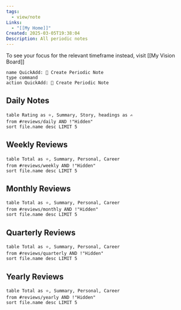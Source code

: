 ```yaml
---
tags:
  - view/note
Links:
  - "[[My Home]]"
Created: 2025-03-05T19:38:04
Description: All periodic notes
---
```

To see your focus for the relevant timeframe instead, visit [[My Vision Board]]

```button
name QuickAdd: 📆 Create Periodic Note
type command
action QuickAdd: 📆 Create Periodic Note
```

## Daily Notes

```dataview
table Rating as ⭐, Summary, Story, headings as ✍️
from #reviews/daily AND !"Hidden"
sort file.name desc LIMIT 5
```

## Weekly Reviews

```dataview
table Total as ⭐, Summary, Personal, Career
from #reviews/weekly AND !"Hidden"
sort file.name desc LIMIT 5
```

## Monthly Reviews

```dataview
table Total as ⭐, Summary, Personal, Career
from #reviews/monthly AND !"Hidden"
sort file.name desc LIMIT 5
```

## Quarterly Reviews

```dataview
table Total as ⭐, Summary, Personal, Career
from #reviews/quarterly AND !"Hidden"
sort file.name desc LIMIT 5
```

## Yearly Reviews

```dataview
table Total as ⭐, Summary, Personal, Career
from #reviews/yearly AND !"Hidden"
sort file.name desc LIMIT 5
```
